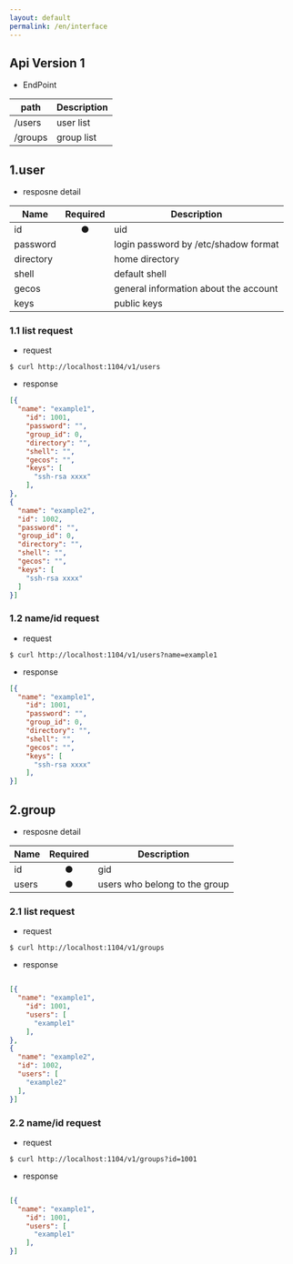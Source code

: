 ```yaml
---
layout: default
permalink: /en/interface
---
```


## Api Version 1

- EndPoint

|path|Description|
|---|---|
|/users | user list|
|/groups |group list|

## 1.user

- resposne detail

|Name|Required|Description|
|---|:---:|---|
|id|●|uid|
|password||login password by /etc/shadow format|
|directory||home directory|
|shell||default shell|
|gecos||general information about the account|
|keys||public keys|

### 1.1 list request

- request

```
$ curl http://localhost:1104/v1/users
```

- response

```json
[{
  "name": "example1",
    "id": 1001,
    "password": "",
    "group_id": 0,
    "directory": "",
    "shell": "",
    "gecos": "",
    "keys": [
      "ssh-rsa xxxx"
    ],
},
{
  "name": "example2",
  "id": 1002,
  "password": "",
  "group_id": 0,
  "directory": "",
  "shell": "",
  "gecos": "",
  "keys": [
    "ssh-rsa xxxx"
  ]
}]
```


### 1.2 name/id request

- request

```
$ curl http://localhost:1104/v1/users?name=example1
```

- response

```json
[{
  "name": "example1",
    "id": 1001,
    "password": "",
    "group_id": 0,
    "directory": "",
    "shell": "",
    "gecos": "",
    "keys": [
      "ssh-rsa xxxx"
    ],
}]

```

## 2.group

- resposne detail

|Name|Required|Description|
|---|:---:|---|
|id|●|gid|
|users|●|users who belong to the group|


### 2.1 list request

- request

```
$ curl http://localhost:1104/v1/groups
```

- response

```json

[{
  "name": "example1",
    "id": 1001,
    "users": [
      "example1"
    ],
},
{
  "name": "example2",
  "id": 1002,
  "users": [
    "example2"
  ],
}]

```

### 2.2 name/id request

- request

```
$ curl http://localhost:1104/v1/groups?id=1001
```

- response

```json

[{
  "name": "example1",
    "id": 1001,
    "users": [
      "example1"
    ],
}]

```
